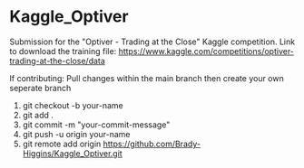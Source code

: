 # Kaggle_Optiver
Submission for the "Optiver - Trading at the Close" Kaggle competition.
Link to download the training file: https://www.kaggle.com/competitions/optiver-trading-at-the-close/data

If contributing: Pull changes within the main branch then create your own seperate branch
1. git checkout -b your-name
2. git add .
3. git commit -m "your-commit-message"
4. git push -u origin your-name
5. git remote add origin https://github.com/Brady-Higgins/Kaggle_Optiver.git
